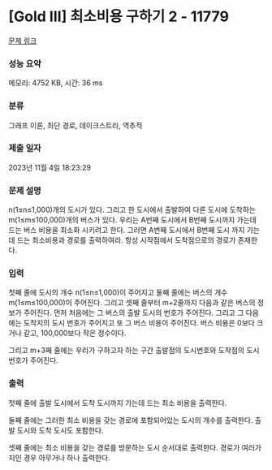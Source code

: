 # [Gold III] 최소비용 구하기 2 - 11779 

[문제 링크](https://www.acmicpc.net/problem/11779) 

### 성능 요약

메모리: 4752 KB, 시간: 36 ms

### 분류

그래프 이론, 최단 경로, 데이크스트라, 역추적

### 제출 일자

2023년 11월 4일 18:23:29

### 문제 설명

<p>n(1≤n≤1,000)개의 도시가 있다. 그리고 한 도시에서 출발하여 다른 도시에 도착하는 m(1≤m≤100,000)개의 버스가 있다. 우리는 A번째 도시에서 B번째 도시까지 가는데 드는 버스 비용을 최소화 시키려고 한다. 그러면 A번째 도시에서 B번째 도시 까지 가는데 드는 최소비용과 경로를 출력하여라. 항상 시작점에서 도착점으로의 경로가 존재한다.</p>

### 입력 

 <p>첫째 줄에 도시의 개수 n(1≤n≤1,000)이 주어지고 둘째 줄에는 버스의 개수 m(1≤m≤100,000)이 주어진다. 그리고 셋째 줄부터 m+2줄까지 다음과 같은 버스의 정보가 주어진다. 먼저 처음에는 그 버스의 출발 도시의 번호가 주어진다. 그리고 그 다음에는 도착지의 도시 번호가 주어지고 또 그 버스 비용이 주어진다. 버스 비용은 0보다 크거나 같고, 100,000보다 작은 정수이다.</p>

<p>그리고 m+3째 줄에는 우리가 구하고자 하는 구간 출발점의 도시번호와 도착점의 도시번호가 주어진다.</p>

### 출력 

 <p>첫째 줄에 출발 도시에서 도착 도시까지 가는데 드는 최소 비용을 출력한다.</p>

<p>둘째 줄에는 그러한 최소 비용을 갖는 경로에 포함되어있는 도시의 개수를 출력한다. 출발 도시와 도착 도시도 포함한다.</p>

<p>셋째 줄에는 최소 비용을 갖는 경로를 방문하는 도시 순서대로 출력한다. 경로가 여러가지인 경우 아무거나 하나 출력한다.</p>

